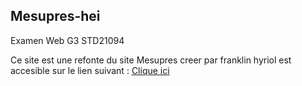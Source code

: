 ## Mesupres-hei

Examen Web G3 STD21094

Ce site est une refonte du site Mesupres creer par franklin hyriol
est accesible sur le lien suivant : <a href="https://hei-franklin.github.io/Mesupres-hei/">Clique ici<a>
